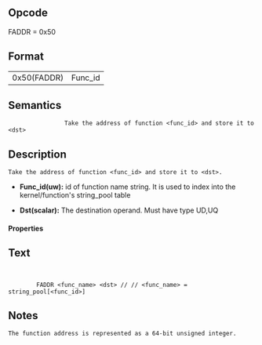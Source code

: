<!---======================= begin_copyright_notice ============================

Copyright (c) 2019-2021 Intel Corporation

Permission is hereby granted, free of charge, to any person obtaining a copy
of this software and associated documentation files (the "Software"),
to deal in the Software without restriction, including without limitation
the rights to use, copy, modify, merge, publish, distribute, sublicense,
and/or sell copies of the Software, and to permit persons to whom
the Software is furnished to do so, subject to the following conditions:

The above copyright notice and this permission notice shall be included
in all copies or substantial portions of the Software.

THE SOFTWARE IS PROVIDED "AS IS", WITHOUT WARRANTY OF ANY KIND, EXPRESS OR
IMPLIED, INCLUDING BUT NOT LIMITED TO THE WARRANTIES OF MERCHANTABILITY,
FITNESS FOR A PARTICULAR PURPOSE AND NONINFRINGEMENT. IN NO EVENT SHALL THE
AUTHORS OR COPYRIGHT HOLDERS BE LIABLE FOR ANY CLAIM, DAMAGES OR OTHER
LIABILITY, WHETHER IN AN ACTION OF CONTRACT, TORT OR OTHERWISE, ARISING
FROM, OUT OF OR IN CONNECTION WITH THE SOFTWARE OR THE USE OR OTHER DEALINGS
IN THE SOFTWARE.

============================= end_copyright_notice ==========================-->

 

## Opcode

  FADDR = 0x50

## Format

| | |
| --- | --- |
| 0x50(FADDR) | Func_id | Dst |


## Semantics




                    Take the address of function <func_id> and store it to <dst>

## Description


    Take the address of function <func_id> and store it to <dst>.

- **Func_id(uw):** id of function name string. It is used to index into the kernel/function's string_pool table

- **Dst(scalar):** The destination operand. Must have type UD,UQ

#### Properties


## Text
```
    

		FADDR <func_name> <dst>	// // <func_name> = string_pool[<func_id>]
```



## Notes



    The function address is represented as a 64-bit unsigned integer.
